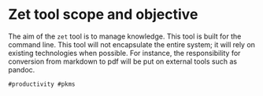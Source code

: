 # Zet tool scope and objective

The aim of the `zet` tool is to manage knowledge. This tool is built for the command line. This tool will not encapsulate the entire system; it will rely on existing technologies when possible. For instance, the responsibility for conversion from markdown to pdf will be put on external tools such as pandoc.

    #productivity #pkms
